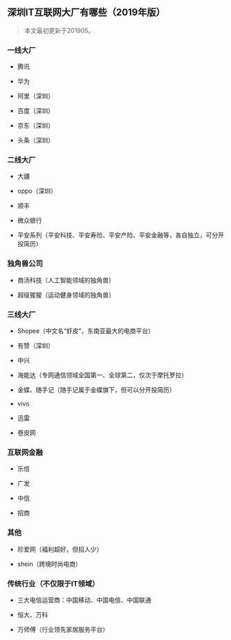 
## 深圳IT互联网大厂有哪些（2019年版）

> 本文最初更新于201905。

### 一线大厂

- 腾讯

- 华为

- 阿里（深圳）

- 百度（深圳）

- 京东（深圳）

- 头条（深圳）

### 二线大厂

- 大疆

- oppo（深圳）

- 顺丰

- 微众银行

- 平安系列（平安科技、平安寿险、平安产险、平安金融等，各自独立，可分开投简历）

### 独角兽公司

- 商汤科技（人工智能领域的独角兽）

- 超级猩猩（运动健身领域的独角兽）

### 三线大厂

- Shopee（中文名“虾皮”，东南亚最大的电商平台）

- 有赞（深圳）

- 中兴

- 海能达（专网通信领域全国第一、全球第二，仅次于摩托罗拉）

- 金蝶、随手记（随手记属于金蝶旗下，但可以分开投简历）

- vivo

- 迅雷

- 卷皮网

### 互联网金融

- 乐信

- 广发

- 中信

- 招商

### 其他

- 珍爱网（福利超好，但招人少）

- shein（跨境时尚电商）

### 传统行业（不仅限于IT领域）

- 三大电信运营商：中国移动、中国电信、中国联通

- 恒大、万科

- 万师傅（行业领先家居服务平台）

